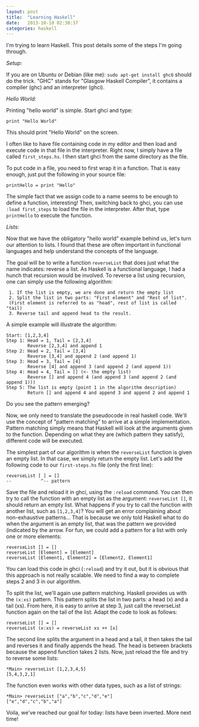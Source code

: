 ```yaml
---
layout: post
title:  "Learning Haskell"
date:   2013-10-10 02:30:37
categories: haskell
---
```



I'm trying to learn Haskell.
This post details some of the steps I'm going through.

_Setup:_

If you are on Ubuntu or Debian (like me): `sudo apt-get install ghc6` should do the trick.
"GHC" stands for "Glasgow Haskell Compiler", it contains a compiler (ghc) and an interpreter (ghci).

_Hello World:_

Printing "hello world" is simple. Start ghci and type:

    print "Hello World"

This should print "Hello World" on the screen.

I often like to have file containing code in my editor and then load and execute code in that file in the interpreter.
Right now, I simply have a file called `first_steps.hs`. I then start ghci from the same directory as the file.

To put code in a file, you need to first wrap it in a function. That is easy enough, just put the following in your source file:

    printHello = print "Hello"

The simple fact that we assign code to a name seems to be enough to define a function, interesting!
Then, switching back to ghci, you can use `:load first_steps` to load the file in the interpreter. After that, type `printHello` to execute the function.

_Lists:_

Now that we have the obligatory "hello world" example behind us, let's turn our attention to lists.
I found that these are often important in functional languages and help understand the concepts of the language.

The goal will be to write a function `reverseList` that does just what the name indicates: reverse a list.
As Haskell is a functional language, I had a hunch that recursion would be involved.
To reverse a list using recursion, one can simply use the following algorithm:

     1. If the list is empty, we are done and return the empty list
     2. Split the list in two parts: "First element" and "Rest of list".
	 (First element is referred to as "head", rest of list is called "tail)
	 3. Reverse tail and append head to the result.

A simple example will illustrate the algorithm:

    Start: [1,2,3,4]
	Step 1: Head = 1, Tail = [2,3,4]
	        Reverse [2,3,4] and append 1
	Step 2: Head = 2, Tail = [3,4]
		    Reverse [3,4] and append 2 (and append 1)
	Step 3: Head = 3, Tail = [4]
	        Reverse [4] and append 3 (and append 2 (and append 1))
	Step 4: Head = 4, Tail = [] (<- the empty list)
	        Reverse [] and append 4 (and append 3 (and append 2 (and append 1)))
	Step 5: The list is empty (point 1 in the algorithm description)
	        Return [] and append 4 and append 3 and append 2 and append 1

Do you see the pattern emerging?

Now, we only need to translate the pseudocode in real haskell code.
We'll use the concept of "pattern matching" to arrive at a simple implementation. Pattern matching simply means that Haskell will look at the arguments given to the function. Depending on what they are (which pattern they satisfy), different code will be executed.

The simplest part of our algorithm is when the `reverseList` function is given an empty list. In that case, we simply return the empty list.
Let's add the following code to our `first-steps.hs` file (only the first line):

    reverseList [ ] = []
    --           ^-- pattern	

Save the file and reload it in ghci, using the `:reload` command.
You can then try to call the function with an empty list as the argument: `reverseList []`, it should return an empty list.
What happens if you try to call the function with another list, such as `[1,2,3,4]`? You will get an error complaining about non-exhaustive patterns... That is because we only told Haskell what to do when the argument is an empty list, that was the pattern we provided (indicated by the arrow.
For fun, we could add a pattern for a list with only one or more elements:

    reverseList [] = []
	reverseList [Element] = [Element]
	reverseList [Element1, Element2] = [Element2, Element1]

You can load this code in ghci (`:reload`) and try it out, but it is obvious that this approach is not really scalable.
We need to find a way to complete steps 2 and 3 in our algorithm.

To split the list, we'll again use pattern matching. Haskell provides us with the `(x:xs)` pattern. This pattern splits the list in two parts: a head (x) and a tail (xs).
From here, it is easy to arrive at step 3, just call the reverseList function again on the tail of the list.
Adapt the code to look as follows:

    reverseList [] = []
	reverseList (x:xs) = reverseList xs ++ [x]

The second line splits the argument in a head and a tail, it then takes the tail and reverses it and finally appends the head. The head is between brackets because the append function takes 2 lists.
Now, just reload the file and try to reverse some lists:

    *Main> reverseList [1,2,3,4,5]
    [5,4,3,2,1]

The function even works with other data types, such as a list of strings:

    *Main> reverseList ["a","b","c","d","e"]
    ["e","d","c","b","a"]

Voila, we've reached our goal for today: lists have been inverted. More next time!

